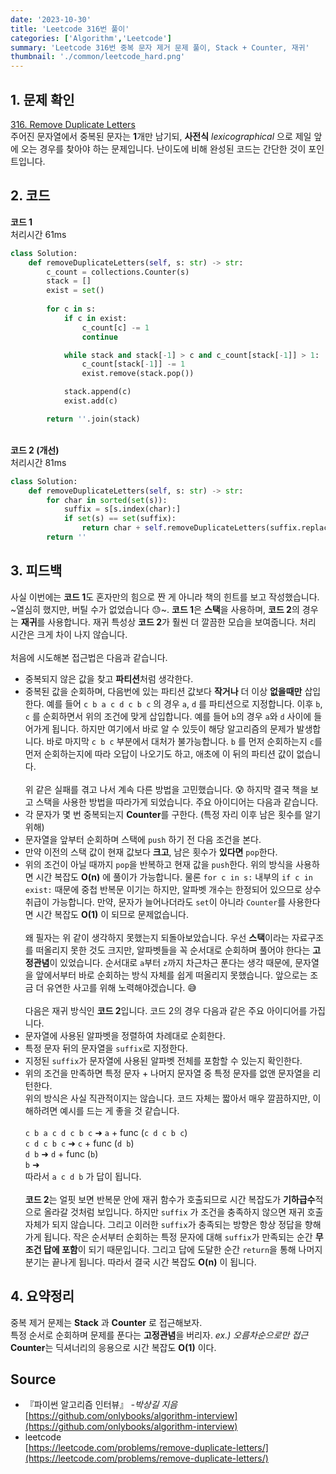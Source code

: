 ```yaml
---
date: '2023-10-30'
title: 'Leetcode 316번 풀이'
categories: ['Algorithm','Leetcode']
summary: 'Leetcode 316번 중복 문자 제거 문제 풀이, Stack + Counter, 재귀'
thumbnail: './common/leetcode_hard.png'
---
```

## 1. 문제 확인

[316. Remove Duplicate Letters](https://leetcode.com/problems/remove-duplicate-letters/)
\
주어진 문자열에서 중복된 문자는 **1**개만 남기되, **사전식** *lexicographical* 으로 제일 앞에 오는 경우를 찾아야 하는 문제입니다. 난이도에 비해 완성된 코드는 간단한 것이 포인트입니다.  

## 2. 코드

**코드 1**  
처리시간 61ms
```py
class Solution:
    def removeDuplicateLetters(self, s: str) -> str:
        c_count = collections.Counter(s)
        stack = []
        exist = set()
 
        for c in s:
            if c in exist:
                c_count[c] -= 1
                continue

            while stack and stack[-1] > c and c_count[stack[-1]] > 1:
                c_count[stack[-1]] -= 1
                exist.remove(stack.pop())

            stack.append(c)
            exist.add(c)

        return ''.join(stack)
```
\
**코드 2 (개선)**  
처리시간 81ms
```py
class Solution:
    def removeDuplicateLetters(self, s: str) -> str:
        for char in sorted(set(s)):
            suffix = s[s.index(char):]
            if set(s) == set(suffix):
                return char + self.removeDuplicateLetters(suffix.replace(char, ''))
        return ''
```

## 3. 피드백
사실 이번에는 **코드 1**도 혼자만의 힘으로 짠 게 아니라 책의 힌트를 보고 작성했습니다. ~열심히 했지만, 버틸 수가 없었습니다 😓~. **코드 1**은 **스택**을 사용하며, **코드 2**의 경우는 **재귀**를 사용합니다. 재귀 특성상 **코드 2**가 훨씬 더 깔끔한 모습을 보여줍니다. 처리 시간은 크게 차이 나지 않습니다.  
\
처음에 시도해본 접근법은 다음과 같습니다.  
- 중복되지 않은 값을 찾고 **파티션**처럼 생각한다.  
- 중복된 값을 순회하며, 다음번에 있는 파티션 값보다 **작거나** 더 이상 **없을때만** 삽입한다.
예를 들어 `c b a c d c b c` 의 경우 `a`, `d` 를 파티션으로 지정합니다. 이후 `b`, `c` 를 순회하면서 위의 조건에 맞게 삽입합니다. 예를 들어 `b`의 경우 `a`와 `d` 사이에 들어가게 됩니다. 하지만 여기에서 바로 알 수 있듯이 해당 알고리즘의 문제가 발생합니다. 바로 마지막 `c b c` 부분에서 대처가 불가능합니다. `b` 를 먼저 순회하는지 `c`를 먼저 순회하는지에 따라 오답이 나오기도 하고, 애초에 이 뒤의 파티션 값이 없습니다.  
\
위 같은 실패를 겪고 나서 계속 다른 방법을 고민했습니다. 😰 하지막 결국 책을 보고 스택을 사용한 방법을 따라가게 되었습니다. 주요 아이디어는 다음과 같습니다.  
- 각 문자가 몇 번 중복되는지 **Counter**를 구한다. (특정 자리 이후 남은 횟수를 알기 위해)  
- 문자열을 앞부터 순회하며 스택에 `push` 하기 전 다음 조건을 본다.  
- 만약 이전의 스택 값이 현재 값보다 **크고**, 남은 횟수가 **있다면** `pop`한다.  
- 위의 조건이 아닐 때까지 `pop`을 반복하고 현재 값을 `push`한다.
위의 방식을 사용하면 시간 복잡도 **O(n)** 에 풀이가 가능합니다. 물론  `for c in s:` 내부의 `if c in exist:` 때문에 중첩 반복문 이기는 하지만, 알파벳 개수는 한정되어 있으므로 상수 취급이 가능합니다. 만약, 문자가 늘어나더라도 `set`이 아니라 `Counter`를 사용한다면 시간 복잡도 **O(1)** 이 되므로 문제없습니다.  
\
왜 필자는 위 같이 생각하지 못했는지 되돌아보았습니다. 우선 **스택**이라는 자료구조를 떠올리지 못한 것도 크지만, 알파벳들을 꼭 순서대로 순회하며 풀어야 한다는 **고정관념**이 있었습니다. 순서대로 `a`부터 `z`까지 차근차근 푼다는 생각 때문에, 문자열을 앞에서부터 바로 순회하는 방식 자체를 쉽게 떠올리지 못했습니다. 앞으로는 조금 더 유연한 사고를 위해 노력해야겠습니다. 😅  
\
다음은 재귀 방식인 **코드 2**입니다. 코드 2의 경우 다음과 같은 주요 아이디어를 가집니다. 
- 문자열에 사용된 알파벳을 정렬하여 차례대로 순회한다.  
- 특정 문자 뒤의 문자열을 `suffix`로 지정한다.   
- 지정된 `suffix`가 문자열에 사용된 알파벳 전체를 포함할 수 있는지 확인한다.  
- 위의 조건을 만족하면 특정 문자 + 나머지 문자열 중 특정 문자를 없앤 문자열을 리턴한다.  
위의 방식은 사실 직관적이지는 않습니다. 코드 자체는 짧아서 매우 깔끔하지만, 이해하려면 예시를 드는 게 좋을 것 같습니다.  
\
`c b a c d c b c` ➜ `a` + func (`c d c b c`)  
`c d c b c` ➜ `c` + func (`d b`)  
`d b` ➜ `d` + func (`b`)  
`b` ➜ ` `  
따라서 `a c d b` 가 답이 됩니다.  
\
**코드 2**는 얼핏 보면 반복문 안에 재귀 함수가 호출되므로 시간 복잡도가 **기하급수**적으로 올라갈 것처럼 보입니다. 하지만 `suffix` 가 조건을 충족하지 않으면 재귀 호출 자체가 되지 않습니다. 그리고 이러한 `suffix`가 충족되는 방향은 항상 정답을 향해가게 됩니다. 작은 순서부터 순회하는 특정 문자에 대해 `suffix`가 만족되는 순간 **무조건 답에 포함**이 되기 때문입니다. 그리고 답에 도달한 순간 `return`을 통해 나머지 분기는 끝나게 됩니다. 따라서 결국 시간 복잡도 **O(n)** 이 됩니다.  

## 4. 요약정리
중복 제거 문제는 **Stack** 과 **Counter** 로 접근해보자.  
특정 순서로 순회하며 문제를 푼다는 **고정관념**을 버리자. *ex.) 오름차순으로만 접근*  
**Counter**는 딕셔너리의 응용으로 시간 복잡도 **O(1)** 이다.  
## Source

- 『파이썬 알고리즘 인터뷰』 *-박상길 지음*  
  [https://github.com/onlybooks/algorithm-interview](https://github.com/onlybooks/algorithm-interview)
- leetcode  
  [https://leetcode.com/problems/remove-duplicate-letters/](https://leetcode.com/problems/remove-duplicate-letters/)